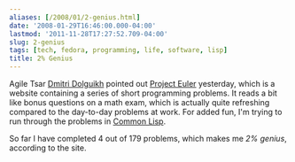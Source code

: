 ```yaml
---
aliases: [/2008/01/2-genius.html]
date: '2008-01-29T16:46:00.000-04:00'
lastmod: '2011-11-28T17:27:52.709-04:00'
slug: 2-genius
tags: [tech, fedora, programming, life, software, lisp]
title: 2% Genius
---
```


Agile Tsar [Dmitri Dolguikh](http://appliedlogic.blogspot.com/) pointed out
[Project Euler](http://projecteuler.net) yesterday, which is a website
containing a series of short programming problems. It reads a bit like bonus
questions on a math exam, which is actually quite refreshing compared to the
day-to-day problems at work. For added fun, I'm trying to run through the
problems in [Common Lisp](http://en.wikipedia.org/wiki/Common_Lisp).  
  
So far I have completed 4 out of 179 problems, which makes me _2% genius_,
according to the site.

